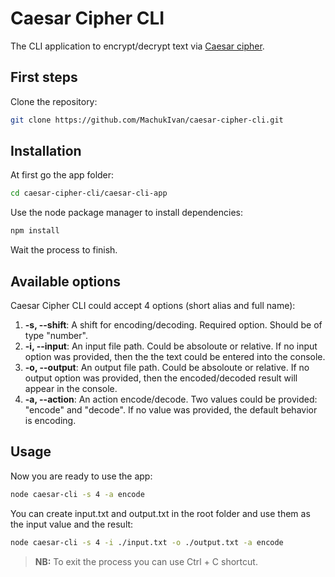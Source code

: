 # Caesar Cipher CLI

The CLI application to encrypt/decrypt text via [Caesar cipher](https://en.wikipedia.org/wiki/Caesar_cipher).

## First steps

Clone the repository:

```bash
git clone https://github.com/MachukIvan/caesar-cipher-cli.git
```

## Installation

At first go the app folder:
```bash
cd caesar-cipher-cli/caesar-cli-app
```

Use the node package manager to install dependencies:

```bash
npm install
```
Wait the process to finish.

## Available options

Caesar Cipher CLI could accept 4 options (short alias and full name):
1. **-s, --shift**: 
A shift for encoding/decoding. Required option. Should be of type "number".
2. **-i, --input**: 
An input file path. Could be absoloute or relative. If no input option was provided, then the the text could be entered into the console.
3. **-o, --output**: 
An output file path. Could be absoloute or relative. If no output option was provided, then the encoded/decoded result will appear in the console.
4. **-a, --action**: 
An action encode/decode. Two values could be provided: "encode" and "decode". If no value was provided, the default behavior is encoding.

## Usage

Now you are ready to use the app:
```bash
node caesar-cli -s 4 -a encode
```
You can create input.txt and output.txt in the root folder and use them as the input value and the result:
```bash
node caesar-cli -s 4 -i ./input.txt -o ./output.txt -a encode
```
> **NB:** To exit the process you can use Ctrl + C shortcut.

